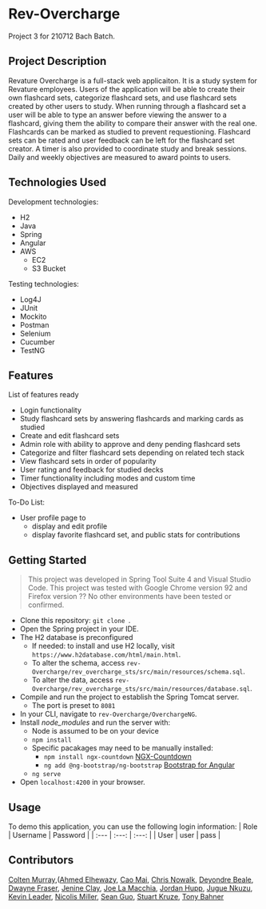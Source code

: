 # Rev-Overcharge
Project 3 for 210712 Bach Batch.

## Project Description

Revature Overcharge is a full-stack web applicaiton. It is a study system for Revature employees. Users of the application will be able to create their own flashcard sets, categorize flashcard sets, and use flashcard sets created by other users to study. When running through a flashcard set a user will be able to type an answer before viewing the answer to a flashcard, giving them the ability to compare their answer with the real one. Flashcards can be marked as studied to prevent requestioning. Flashcard sets can be rated and user feedback can be left for the flashcard set creator. A timer is also provided to coordinate study and break sessions. Daily and weekly objectives are measured to award points to users.


## Technologies Used

Development technologies:
* H2
* Java
* Spring
* Angular
* AWS
    - EC2
    - S3 Bucket

Testing technologies:
* Log4J
* JUnit
* Mockito
* Postman
* Selenium
* Cucumber
* TestNG

## Features

List of features ready
* Login functionality
* Study flashcard sets by answering flashcards and marking cards as studied
* Create and edit flashcard sets
* Admin role with ability to approve and deny pending flashcard sets
* Categorize and filter flashcard sets depending on related tech stack
* View flashcard sets in order of popularity
* User rating and feedback for studied decks
* Timer functionality including modes and custom time
* Objectives displayed and measured

To-Do List:
* User profile page to 
    - display and edit profile
    - display favorite flashcard set, and public stats for contributions

## Getting Started

> This project was developed in Spring Tool Suite 4 and Visual Studio Code.
> This project was tested with Google Chrome version 92 and Firefox version ??
> No other environments have been tested or confirmed.

* Clone this repository: `git clone `.
* Open the Spring project in your IDE.
* The H2 database is preconfigured
    - If needed: to install and use H2 locally, visit `https://www.h2database.com/html/main.html`.
    - To alter the schema, access `rev-Overcharge/rev_overcharge_sts/src/main/resources/schema.sql`.
    - To alter the data, access `rev-Overcharge/rev_overcharge_sts/src/main/resources/database.sql`.
* Compile and run the project to establish the Spring Tomcat server.
    - The port is preset to `8081`
* In your CLI, navigate to `rev-Overcharge/OverchargeNG`.
* Install *node_modules* and run the server with:
    - Node is assumed to be on your device
    - `npm install`
    - Specific pacakages may need to be manually installed:
        * `npm install ngx-countdown` [NGX-Countdown](https://www.npmjs.com/package/ngx-countdown)
        * `ng add @ng-bootstrap/ng-bootstrap` [Bootstrap for Angular](https://ng-bootstrap.github.io/#/home)
    - `ng serve`
* Open `localhost:4200` in your browser.

## Usage

To demo this application, you can use the following login information:
| Role | Username | Password |
| :--- | :---: | :---: |
| User | user | pass |

## Contributors

[Colten Murray](https://github.com/ColtenMurray),([Ahmed Elhewazy](https://github.com/elhewazy), [Cao Mai](https://github.com/caocmai), [Chris Nowalk](https://github.com/ChristopherNowalk), [Deyondre Beale](https://github.com/DeyondreBeale), [Dwayne Fraser](https://github.com/dwayne-revature), [Jenine Clay](https://github.com/jeninec), [Joe La Macchia](https://github.com/JosephLamacchia), [Jordan Hupp](https://github.com/jhupprevature), [Jugue Nkuzu](https://github.com/juguenkuzu), [Kevin Leader](https://github.com/kileader), [Nicolis Miller](https://github.com/nicxm), [Sean Guo](https://github.com/SeanGRev), [Stuart Kruze](https://github.com/stukruze), [Tony Bahner](https://github.com/abahner)
